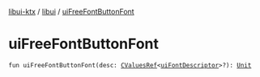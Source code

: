 [libui-ktx](../index.md) / [libui](index.md) / [uiFreeFontButtonFont](./ui-free-font-button-font.md)

# uiFreeFontButtonFont

`fun uiFreeFontButtonFont(desc: `[`CValuesRef`](../kotlinx.cinterop/-c-values-ref/index.md)`<`[`uiFontDescriptor`](ui-font-descriptor/index.md)`>?): `[`Unit`](https://kotlinlang.org/api/latest/jvm/stdlib/kotlin/-unit/index.html)